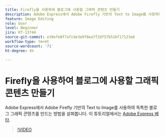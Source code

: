 ```yaml
---
title: Firefly을 사용하여 블로그에 사용할 그래픽 콘텐츠 만들기
description: Adobe Express에서 Adobe Firefly 기반의 Text to Image를 사용하여 블로그에 사용할 고유한 그래픽 콘텐츠를 만드는 방법을 살펴봅니다
feature: Image Editing
role: User
level: Beginner
jira: KT-13744
source-git-commit: e39efe0f7afc4e3e970ea7f2df57b51bf17123a6
workflow-type: tm+mt
source-wordcount: '71'
ht-degree: 4%

---
```


# Firefly을 사용하여 블로그에 사용할 그래픽 콘텐츠 만들기

Adobe Express에서 Adobe Firefly 기반의 Text to Image를 사용하여 독특한 블로그 그래픽 콘텐츠를 만드는 방법을 살펴봅니다. 이 튜토리얼에서는 [Adobe Express 베타](https://www.adobe.com/express/).

>[!VIDEO](https://video.tv.adobe.com/v/3422408?quality=12&learn=on&hidetitle=true)
